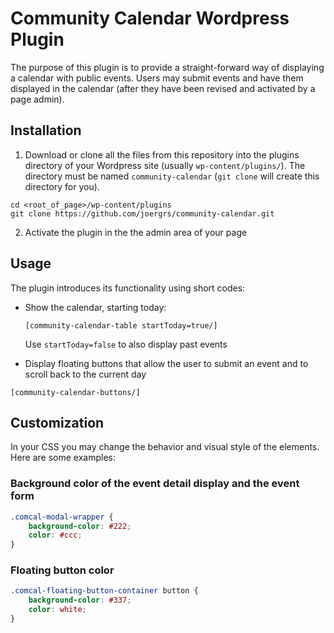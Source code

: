# Community Calendar Wordpress Plugin

The purpose of this plugin is to provide a straight-forward way of
displaying a calendar with public events. Users may submit events and have
them displayed in the calendar (after they have been revised and activated by
a page admin).


## Installation

1. Download or clone all the files from this repository into the plugins directory of your Wordpress
site (usually `wp-content/plugins/`). The directory must be named `community-calendar` (`git clone` will
create this directory for you).
```
cd <root_of_page>/wp-content/plugins
git clone https://github.com/joergrs/community-calendar.git
```
2. Activate the plugin in the the admin area of your page

## Usage

The plugin introduces its functionality using short codes:

* Show the calendar, starting today:

  `[community-calendar-table startToday=true/]`

  Use `startToday=false` to also display past events

* Display floating buttons that allow the user to submit an event and to scroll
 back to the current day

 `[community-calendar-buttons/]`


## Customization

In your CSS you may change the behavior and visual style of the elements.
Here are some examples:

### Background color of the event detail display and the event form
```css
.comcal-modal-wrapper {
    background-color: #222;
    color: #ccc;
}
```

### Floating button color
```css
.comcal-floating-button-container button {
    background-color: #337;
    color: white;
}
```
